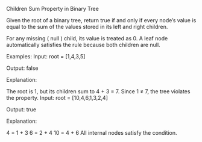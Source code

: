 Children Sum Property in Binary Tree

Given the root of a binary tree, return true if and only if every node’s value is equal to the sum of the values stored in its left and right children.

For any missing ( null ) child, its value is treated as 0.
A leaf node automatically satisfies the rule because both children are null.

Examples:
Input: root = [1,4,3,5]

Output: false

Explanation:

The root is 1, but its children sum to 4 + 3 = 7. Since 1 ≠ 7, the tree violates the property.
Input: root = [10,4,6,1,3,2,4]

Output: true

Explanation:

4 = 1 + 3
6 = 2 + 4
10 = 4 + 6
All internal nodes satisfy the condition.
